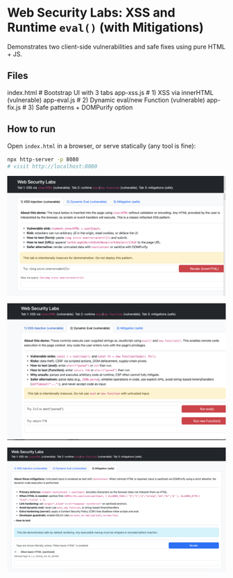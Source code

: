 # Web Security Labs: XSS and Runtime `eval()` (with Mitigations)

Demonstrates two client-side vulnerabilities and safe fixes using pure HTML + JS.

## Files
index.html # Bootstrap UI with 3 tabs
app-xss.js # 1) XSS via innerHTML (vulnerable)
app-eval.js # 2) Dynamic eval/new Function (vulnerable)
app-fix.js # 3) Safe patterns + DOMPurify option

## How to run
Open `index.html` in a browser, or serve statically (any tool is fine):
```bash
npx http-server -p 8080
# visit http://localhost:8080
```
![xss-injection](tab1.png)


![eval](tab2.png)

![safe](tab3.png)